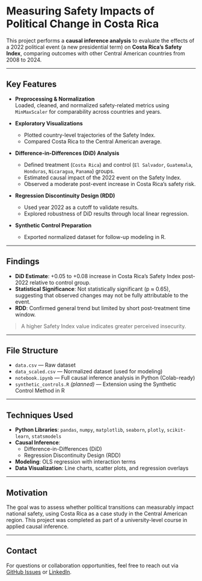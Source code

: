 # Measuring Safety Impacts of Political Change in Costa Rica

This project performs a **causal inference analysis** to evaluate the effects of a 2022 political event (a new presidential term) on **Costa Rica’s Safety Index**, comparing outcomes with other Central American countries from 2008 to 2024.

---

## Key Features

- **Preprocessing & Normalization**  
  Loaded, cleaned, and normalized safety-related metrics using `MinMaxScaler` for comparability across countries and years.

- **Exploratory Visualizations**  
  - Plotted country-level trajectories of the Safety Index.
  - Compared Costa Rica to the Central American average.

- **Difference-in-Differences (DiD) Analysis**  
  - Defined treatment (`Costa Rica`) and control (`El Salvador`, `Guatemala`, `Honduras`, `Nicaragua`, `Panama`) groups.
  - Estimated causal impact of the 2022 event on the Safety Index.
  - Observed a moderate post-event increase in Costa Rica’s safety risk.

- **Regression Discontinuity Design (RDD)**  
  - Used year 2022 as a cutoff to validate results.
  - Explored robustness of DiD results through local linear regression.

- **Synthetic Control Preparation**  
  - Exported normalized dataset for follow-up modeling in R.

---

## Findings

- **DiD Estimate**: +0.05 to +0.08 increase in Costa Rica’s Safety Index post-2022 relative to control group.
- **Statistical Significance**: Not statistically significant (p ≈ 0.65), suggesting that observed changes may not be fully attributable to the event.
- **RDD**: Confirmed general trend but limited by short post-treatment time window.

> A higher Safety Index value indicates greater perceived insecurity.

---

## File Structure

- `data.csv` — Raw dataset
- `data_scaled.csv` — Normalized dataset (used for modeling)
- `notebook.ipynb` — Full causal inference analysis in Python (Colab-ready)
- `synthetic_controls.R` *(planned)* — Extension using the Synthetic Control Method in R

---

## Techniques Used

- **Python Libraries**: `pandas`, `numpy`, `matplotlib`, `seaborn`, `plotly`, `scikit-learn`, `statsmodels`
- **Causal Inference**:
  - Difference-in-Differences (DiD)
  - Regression Discontinuity Design (RDD)
- **Modeling**: OLS regression with interaction terms
- **Data Visualization**: Line charts, scatter plots, and regression overlays

---

## Motivation

The goal was to assess whether political transitions can measurably impact national safety, using Costa Rica as a case study in the Central American region. This project was completed as part of a university-level course in applied causal inference.

---

## Contact

For questions or collaboration opportunities, feel free to reach out via [GitHub Issues](../../issues) or [LinkedIn]([https://www.linkedin.com/in/josequeira]).

